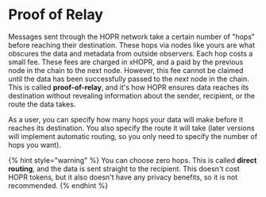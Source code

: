 # Proof of Relay

Messages sent through the HOPR network take a certain number of "hops" before reaching their destination. These hops via nodes like yours are what obscures the data and metadata from outside observers. Each hop costs a small fee. These fees are charged in xHOPR, and a paid by the previous node in the chain to the next node. However, this fee cannot be claimed until the data has been successfully passed to the _next_ node in the chain. This is called **proof-of-relay**, and it's how HOPR ensures data reaches its destination without revealing information about the sender, recipient, or the route the data takes.

As a user, you can specify how many hops your data will make before it reaches its destination. You also specify the route it will take \(later versions will implement automatic routing, so you only need to specify the number of hops you want\).

{% hint style="warning" %}
You can choose zero hops. This is called **direct routing**, and the data is sent straight to the recipient. This doesn't cost HOPR tokens, but it also doesn't have any privacy benefits, so it is not recommended.
{% endhint %}
